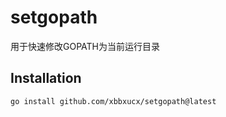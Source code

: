 # setgopath
用于快速修改GOPATH为当前运行目录

## Installation

```
go install github.com/xbbxucx/setgopath@latest
```
